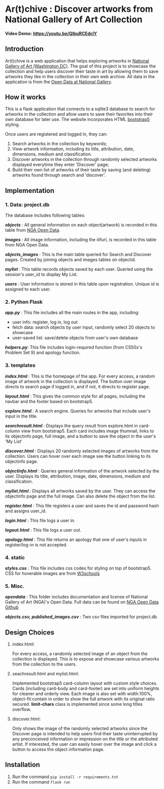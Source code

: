 # Ar(t)chive : Discover artworks from National Gallery of Art Collection
#### Video Demo:  https://youtu.be/QlbuRCEdclY

## **Introduction**

Ar(t)chive is a web application that helps exploring artworks in [National Gallery of Art (Washington DC)](https://www.nga.gov/). The goal of this project is to showcase the collection and help users discover their taste in art by allowing them to save artworks they like in the collection in their own web archive.
All data in the application is from the [Open Data at National Gallery](https://www.nga.gov/open-access-images/open-data.html).


## **How it works**

This is a flask application that connects to a sqlite3 database to search for artworks in the collection and allow users to save their favorites into their own database for later use. The website incorporates HTML [bootstrap5](https://getbootstrap.com/) styling.

Once users are registered and logged in, they can:
1. Search artworks in the collection by keywords;
2. View artwork information, including its title, attribution, date, dimensions, medium and classification.
3. Discover artworks in the collection through randomly selected artworks displayed everytime they enter 'Discover' page;
4. Build their own list of artworks of their taste by saving (and deleting) artworks found through search and 'discover'.


## **Implementation**

### **1. Data: project.db**
The database includes following tables:

***objects*** : All general information on each object(artwork) is recorded in this table from [NGA Open Data](https://github.com/NationalGalleryOfArt/opendata).

***images*** : All image information, including the iiifurl, is recorded in this table from NGA Open Data.

***objects_images*** : This is the main table queried for Search and Discover pages. Created by joining objects and images tables on objectid.

***mylist*** : This table records objects saved by each user. Queried using the session's user_id to display My List.

***users*** : User information is stored in this table upon registration. Unique id is assigned to each user.


### **2. Python Flask**
***app.py*** : This file includes all the main routes in the app, including:
- user info: register, log in, log out
- fetch data: search objects by user input, randomly select 20 objects to showcase
- user-saved list: save/delete objects from user's own database

***helpers.py***: This file includes login-required function (from CS50x's Problem Set 9) and apology function.

### **3. templates**
***index.html*** : This is the homepage of the app. For every access, a random image of artwork in the collection is displayed.
The button over image directs to search page if logged in, and if not, it directs to register page.

***layout.html*** : This gives the common style for all pages, including the navbar and the footer based on bootstrap5.

***explore.html*** : A search engine. Queries for artworks that include user's input in the title.

***searchresult.html*** : Displays the query result from explore.html in card-column view from bootstrap5. Each card includes image thumnail, links to its objectinfo page, full image, and a button to save the object in the user's 'My List'

***discover.html*** : Displays 20 randomly selected images of artworks from the collection. Users can hover over each image see the button linking to its objectinfo page.

***objectinfo.html*** : Queries general information of the artwork selected by the user. Displays its title, attribution, image, date, dimensions, medium and classification.

***mylist.html*** : Displays all artworks saved by the user. They can access the objectinfo page and the full image. Can also delete the object from the list.

***register.html*** : This file registers a user and saves the id and password hash and assigns user_id.

***login.html*** : This file logs a user in.

***logout.html*** : This file logs a user out.

***apology.html*** : This file returns an apology that one of user's inputs in register/log-in is not accepted.



### **4. static**
***styles.css*** : This file includes css codes for styling on top of bootstrap5. CSS for hoverable images are from [W3schools](https://www.w3schools.com/howto/howto_css_image_overlay.asp)



### **5. Misc.**
***opendata*** : This folder includes documentation and license of National Gallery of Art (NGA)'s Open Data. Full data can be found on [NGA Open Data Github](https://github.com/NationalGalleryOfArt/opendata)

***objects.csv, published_images.csv*** : Two csv files imported for project.db


## **Design Choices**

1. index.html:

    For every access, a randomly selected image of an object from the collection is displayed. This is to expose and showcase various artworks from the collection to the users.

2. seachresult.html and mylist.html:

    Implemented bootstrap5 card-column layout with custom style choices. Cards (including card-body and card-footer) are set into uniform heights for cleaner and orderly view. Each image is also set with width:100%, object-fit:contain in order to show the full artwork with its original ratio secured. **limit-chars** class is implemented since some long titles overflow.

3. discover.html:

    Only shows the image of the randomly selected artworks since the Discover page is intended to help users find their taste uninterrupted by any preconceived information or impression on the title or the attributed artist. If interested, the user can easily hover over the image and click a button to access the object information page.


## **Installation**
1. Run the command `pip install -r requirements.txt`
2. Run the command `flask run`















